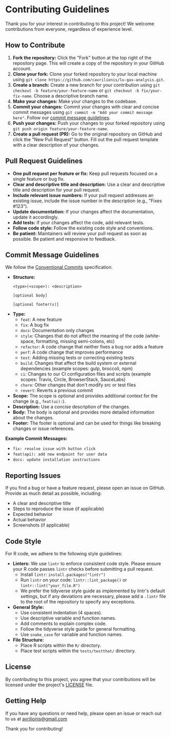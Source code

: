 # Contributing Guidelines

Thank you for your interest in contributing to this project! We welcome contributions from everyone, regardless of experience level.

## How to Contribute

1.  **Fork the repository:** Click the "Fork" button at the top right of the repository page. This will create a copy of the repository in your GitHub account.
2.  **Clone your fork:** Clone your forked repository to your local machine using `git clone https://github.com/cavrilionis/lu-gas-analysis.git`.
3.  **Create a branch:** Create a new branch for your contribution using `git checkout -b feature/your-feature-name` or `git checkout -b fix/your-fix-name`. Choose a descriptive branch name.
4.  **Make your changes:** Make your changes to the codebase.
5.  **Commit your changes:** Commit your changes with clear and concise commit messages using `git commit -m "Add your commit message here"`. Follow our [commit message guidelines](#commit-message-guidelines).
6.  **Push your changes:** Push your changes to your forked repository using `git push origin feature/your-feature-name`.
7.  **Create a pull request (PR):** Go to the original repository on GitHub and click the "New Pull Request" button. Fill out the pull request template with a clear description of your changes.

## Pull Request Guidelines

* **One pull request per feature or fix:** Keep pull requests focused on a single feature or bug fix.
* **Clear and descriptive title and description:** Use a clear and descriptive title and description for your pull request.
* **Include relevant issue numbers:** If your pull request addresses an existing issue, include the issue number in the description (e.g., "Fixes #123").
* **Update documentation:** If your changes affect the documentation, update it accordingly.
* **Add tests:** If your changes affect the code, add relevant tests.
* **Follow code style:** Follow the existing code style and conventions.
* **Be patient:** Maintainers will review your pull request as soon as possible. Be patient and responsive to feedback.

## Commit Message Guidelines

We follow the [Conventional Commits](https://www.conventionalcommits.org/en/v1.0.0/) specification.

* **Structure:**
    ```
    <type>(<scope>): <description>

    [optional body]

    [optional footer(s)]
    ```
* **Type:**
    * `feat`: A new feature
    * `fix`: A bug fix
    * `docs`: Documentation only changes
    * `style`: Changes that do not affect the meaning of the code (white-space, formatting, missing semi-colons, etc)
    * `refactor`: A code change that neither fixes a bug nor adds a feature
    * `perf`: A code change that improves performance
    * `test`: Adding missing tests or correcting existing tests
    * `build`: Changes that affect the build system or external dependencies (example scopes: gulp, broccoli, npm)
    * `ci`: Changes to our CI configuration files and scripts (example scopes: Travis, Circle, BrowserStack, SauceLabs)
    * `chore`: Other changes that don't modify src or test files
    * `revert`: Reverts a previous commit
* **Scope:** The scope is optional and provides additional context for the change (e.g., `feat(ui):`).
* **Description:** Use a concise description of the changes.
* **Body:** The body is optional and provides more detailed information about the changes.
* **Footer:** The footer is optional and can be used for things like breaking changes or issue references.

**Example Commit Messages:**

* `fix: resolve issue with button click`
* `feat(api): add new endpoint for user data`
* `docs: update installation instructions`

## Reporting Issues

If you find a bug or have a feature request, please open an issue on GitHub. Provide as much detail as possible, including:

* A clear and descriptive title
* Steps to reproduce the issue (if applicable)
* Expected behavior
* Actual behavior
* Screenshots (if applicable)

## Code Style

For R code, we adhere to the following style guidelines:

* **Linters:** We use `lintr` to enforce consistent code style. Please ensure your R code passes `lintr` checks before submitting a pull request.
    * Install `lintr`: `install.packages("lintr")`
    * Run `lintr` on your code: `lintr::lint_package()` or `lintr::lint("your_file.R")`
    * We prefer the tidyverse style guide as implemented by lintr's default settings, but if any deviations are necessary, please add a `.lintr` file to the root of the repository to specify any exceptions.
* **General Style:**
    * Use consistent indentation (4 spaces).
    * Use descriptive variable and function names.
    * Add comments to explain complex code.
    * Follow the tidyverse style guide for general formatting.
    * Use `snake_case` for variable and function names.
* **File Structure:**
    * Place R scripts within the `R/` directory.
    * Place test scripts within the `tests/testthat/` directory.

## License

By contributing to this project, you agree that your contributions will be licensed under the project's [LICENSE](LICENSE) file.

## Getting Help

If you have any questions or need help, please open an issue or reach out to us at avrilionis@gmail.com

Thank you for contributing!
